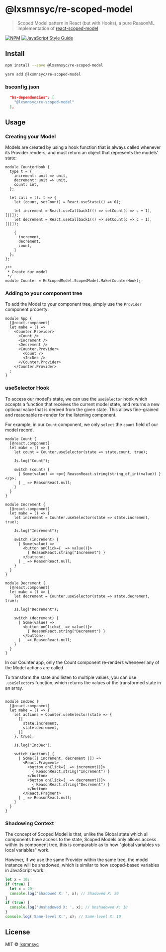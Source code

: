 # @lxsmnsyc/re-scoped-model

> Scoped Model pattern in React (but with Hooks), a pure ReasonML implementation of [react-scoped-model](https://github.com/LXSMNSYC/react-scoped-model)

[![NPM](https://img.shields.io/npm/v/@lxsmnsyc/re-scoped-model.svg)](https://www.npmjs.com/package/@lxsmnsyc/re-scoped-model) [![JavaScript Style Guide](https://img.shields.io/badge/code_style-standard-brightgreen.svg)](https://standardjs.com)

## Install

```bash
npm install --save @lxsmnsyc/re-scoped-model
```

```bash
yarn add @lxsmnsyc/re-scoped-model
```

### bsconfig.json

```json
  "bs-dependencies": [
    "@lxsmnsyc/re-scoped-model"
  ],
```

## Usage

### Creating your Model

Models are created by using a hook function that is always called whenever its Provider renders, and must return an object that represents the models' state:

```reason
module CounterHook {
  type t = {
    increment: unit => unit,
    decrement: unit => unit,
    count: int,
  };

  let call = (): t => {
    let (count, setCount) = React.useState(() => 0);

    let increment = React.useCallback1(() => setCount(c => c + 1), [||]);
    let decrement = React.useCallback1(() => setCount(c => c - 1), [||]);

    {
      increment,
      decrement,
      count,
    }
  };
};

/**
 * Create our model
 */
module Counter = ReScopedModel.ScopedModel.Make(CounterHook);
```

### Adding to your component tree

To add the Model to your component tree, simply use the `Provider` component property:

```reason
module App {
  [@react.component]
  let make = () => 
    <Counter.Provider>
      <Count />
      <Increment />
      <Decrement />
      <Counter.Provider>
        <Count />
        <IncDec />
      </Counter.Provider>
    </Counter.Provider>
  ;
}
```

### useSelector Hook

To access our model's state, we can use the `useSelector` hook which accepts a function that receives the current model state, and returns a new optional value that is derived from the given state. This allows fine-grained and reasonable re-render for the listening component.

For example, in our `Count` component, we only `select` the `count` field of our model record.

```reason
module Count {
  [@react.component]
  let make = () => {
    let count = Counter.useSelector(state => state.count, true);

    Js.log("Count");

    switch (count) {
      | Some(value) => <p>{ ReasonReact.string(string_of_int(value)) }</p>;
      | _ => ReasonReact.null;
    }
  }
}
```

```reason
module Increment {
  [@react.component]
  let make = () => {
    let increment = Counter.useSelector(state => state.increment, true);

    Js.log("Increment");

    switch (increment) {
      | Some(value) => 
        <button onClick={_ => value()}>
          { ReasonReact.string("Increment") }
        </button>;
      | _ => ReasonReact.null;
    }
  }
}
```

```reason
module Decrement {
  [@react.component]
  let make = () => {
    let decrement = Counter.useSelector(state => state.decrement, true);

    Js.log("Decrement");

    switch (decrement) {
      | Some(value) => 
        <button onClick={_ => value()}>
          { ReasonReact.string("Decrement") }
        </button>;
      | _ => ReasonReact.null;
    }
  }
}
```

In our Counter app, only the Count component re-renders whenever any of the Model actions are called.

To transform the state and listen to multiple values, you can use `.useSelectors` function, which returns the values of the transformed state in an array.

```reason

module IncDec {
  [@react.component]
  let make = () => {
    let actions = Counter.useSelector(state => {
      [|
        state.increment,
        state.decrement,
      |]
    }, true);

    Js.log("IncDec");

    switch (actions) {
      | Some([| increment, decrement |]) => 
        <React.Fragment>
          <button onClick={_ => increment()}>
            { ReasonReact.string("Increment") }
          </button>
          <button onClick={_ => decrement()}>
            { ReasonReact.string("Decrement") }
          </button>
        </React.Fragment>
      | _ => ReasonReact.null;
    }
  }
}
```

### Shadowing Context

The concept of Scoped Model is that, unlike the Global state which all components have access to the state, Scoped Models only allows access within its component tree, this is comparable as to how "global variables vs local variables" work.

However, if we use the same Provider within the same tree, the model instance will be shadowed, which is similar to how scoped-based variables in JavaScript work:

```js
let x = 10;
if (true) {
  let x = 20;
  console.log('Shadowed X: ', x); // Shadowed X: 20
}
if (true) {
  console.log('Unshadowed X: ', x); // Unshadowed X: 10
}
console.log('Same-level X:', x); // Same-level X: 10
```

## License

MIT © [lxsmnsyc](https://github.com/lxsmnsyc)
